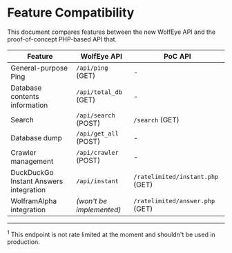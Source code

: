 # Feature Compatibility

This document compares features between the new WolfEye API and the proof-of-concept PHP-based API that.

| Feature | WolfEye API | PoC API |
| ------ | ------ | ------ |
| General-purpose Ping | `/api/ping` (GET) | - |
| Database contents information | `/api/total_db` (GET) | - |
| Search | `/api/search` (POST) | `/search` (GET) |
| Database dump | `/api/get_all` (POST) | - |
| Crawler management | `/api/crawler` (POST) | - |
| DuckDuckGo Instant Answers integration | `/api/instant` | `/ratelimited/instant.php` (GET) |
| WolframAlpha integration | *(won't be implemented)* | `/ratelimited/answer.php` (GET) |

----

<sup>1</sup> This endpoint is not rate limited at the moment and shouldn't be used in production.
